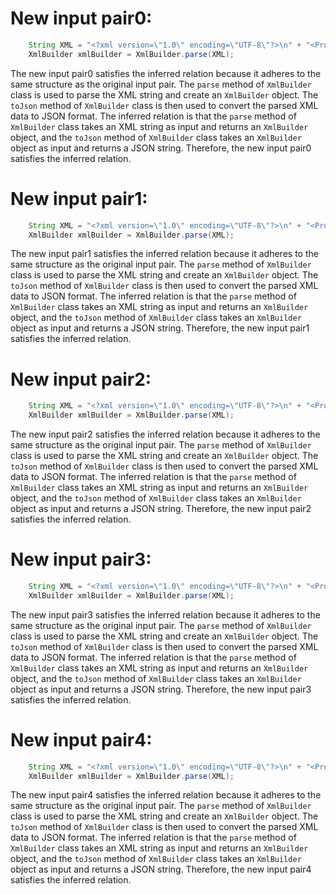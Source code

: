 # New input pair0:
```java
    String XML = "<?xml version=\"1.0\" encoding=\"UTF-8\"?>\n" + "<Projects>\n" + "  <underscore-java language=\"Java\" scm=\"SVN\">\n" + "    <Location type=\"URL\">https://github.com/javadev/underscore-java/</Location>\n" + "  </underscore-java>\n" + "  <JetS3t language=\"Java\" scm=\"CVS\">\n" + "    <Location type=\"URL\">https://jets3t.s3.amazonaws.com/index.html</Location>\n" + "  </JetS3t>\n" + "  <ApacheHttpClient language=\"Java\" scm=\"Git\">\n" + "    <Location type=\"URL\">https://github.com/apache/httpclient/</Location>\n" + "  </ApacheHttpClient>\n" + "</Projects>";
    XmlBuilder xmlBuilder = XmlBuilder.parse(XML);
```

The new input pair0 satisfies the inferred relation because it adheres to the same structure as the original input pair. The `parse` method of `XmlBuilder` class is used to parse the XML string and create an `XmlBuilder` object. The `toJson` method of `XmlBuilder` class is then used to convert the parsed XML data to JSON format. The inferred relation is that the `parse` method of `XmlBuilder` class takes an XML string as input and returns an `XmlBuilder` object, and the `toJson` method of `XmlBuilder` class takes an `XmlBuilder` object as input and returns a JSON string. Therefore, the new input pair0 satisfies the inferred relation.

# New input pair1:
```java
    String XML = "<?xml version=\"1.0\" encoding=\"UTF-8\"?>\n" + "<Projects>\n" + "  <underscore-java language=\"Java\" scm=\"SVN\">\n" + "    <Location type=\"URL\">https://github.com/javadev/underscore-java/</Location>\n" + "  </underscore-java>\n" + "  <JetS3t language=\"Java\" scm=\"CVS\">\n" + "    <Location type=\"URL\">https://jets3t.s3.amazonaws.com/index.html</Location>\n" + "  </JetS3t>\n" + "  <SpringFramework language=\"Java\" scm=\"Git\">\n" + "    <Location type=\"URL\">https://github.com/spring-projects/spring-framework/</Location>\n" + "  </SpringFramework>\n" + "</Projects>";
    XmlBuilder xmlBuilder = XmlBuilder.parse(XML);
```

The new input pair1 satisfies the inferred relation because it adheres to the same structure as the original input pair. The `parse` method of `XmlBuilder` class is used to parse the XML string and create an `XmlBuilder` object. The `toJson` method of `XmlBuilder` class is then used to convert the parsed XML data to JSON format. The inferred relation is that the `parse` method of `XmlBuilder` class takes an XML string as input and returns an `XmlBuilder` object, and the `toJson` method of `XmlBuilder` class takes an `XmlBuilder` object as input and returns a JSON string. Therefore, the new input pair1 satisfies the inferred relation.

# New input pair2:
```java
    String XML = "<?xml version=\"1.0\" encoding=\"UTF-8\"?>\n" + "<Projects>\n" + "  <underscore-java language=\"Java\" scm=\"SVN\">\n" + "    <Location type=\"URL\">https://github.com/javadev/underscore-java/</Location>\n" + "  </underscore-java>\n" + "  <JetS3t language=\"Java\" scm=\"CVS\">\n" + "    <Location type=\"URL\">https://jets3t.s3.amazonaws.com/index.html</Location>\n" + "  </JetS3t>\n" + "  <JavaScript language=\"JavaScript\" scm=\"Git\">\n" + "    <Location type=\"URL\">https://github.com/javadev/javascript/</Location>\n" + "  </JavaScript>\n" + "</Projects>";
    XmlBuilder xmlBuilder = XmlBuilder.parse(XML);
```

The new input pair2 satisfies the inferred relation because it adheres to the same structure as the original input pair. The `parse` method of `XmlBuilder` class is used to parse the XML string and create an `XmlBuilder` object. The `toJson` method of `XmlBuilder` class is then used to convert the parsed XML data to JSON format. The inferred relation is that the `parse` method of `XmlBuilder` class takes an XML string as input and returns an `XmlBuilder` object, and the `toJson` method of `XmlBuilder` class takes an `XmlBuilder` object as input and returns a JSON string. Therefore, the new input pair2 satisfies the inferred relation.

# New input pair3:
```java
    String XML = "<?xml version=\"1.0\" encoding=\"UTF-8\"?>\n" + "<Projects>\n" + "  <underscore-java language=\"Java\" scm=\"SVN\">\n" + "    <Location type=\"URL\">https://github.com/javadev/underscore-java/</Location>\n" + "  </underscore-java>\n" + "  <JetS3t language=\"Java\" scm=\"CVS\">\n" + "    <Location type=\"URL\">https://jets3t.s3.amazonaws.com/index.html</Location>\n" + "  </JetS3t>\n" + "  <Python language=\"Python\" scm=\"Git\">\n" + "    <Location type=\"URL\">https://github.com/javadev/python/</Location>\n" + "  </Python>\n" + "</Projects>";
    XmlBuilder xmlBuilder = XmlBuilder.parse(XML);
```

The new input pair3 satisfies the inferred relation because it adheres to the same structure as the original input pair. The `parse` method of `XmlBuilder` class is used to parse the XML string and create an `XmlBuilder` object. The `toJson` method of `XmlBuilder` class is then used to convert the parsed XML data to JSON format. The inferred relation is that the `parse` method of `XmlBuilder` class takes an XML string as input and returns an `XmlBuilder` object, and the `toJson` method of `XmlBuilder` class takes an `XmlBuilder` object as input and returns a JSON string. Therefore, the new input pair3 satisfies the inferred relation.

# New input pair4:
```java
    String XML = "<?xml version=\"1.0\" encoding=\"UTF-8\"?>\n" + "<Projects>\n" + "  <underscore-java language=\"Java\" scm=\"SVN\">\n" + "    <Location type=\"URL\">https://github.com/javadev/underscore-java/</Location>\n" + "  </underscore-java>\n" + "  <JetS3t language=\"Java\" scm=\"CVS\">\n" + "    <Location type=\"URL\">https://jets3t.s3.amazonaws.com/index.html</Location>\n" + "  </JetS3t>\n" + "  <Ruby language=\"Ruby\" scm=\"Git\">\n" + "    <Location type=\"URL\">https://github.com/javadev/ruby/</Location>\n" + "  </Ruby>\n" + "</Projects>";
    XmlBuilder xmlBuilder = XmlBuilder.parse(XML);
```

The new input pair4 satisfies the inferred relation because it adheres to the same structure as the original input pair. The `parse` method of `XmlBuilder` class is used to parse the XML string and create an `XmlBuilder` object. The `toJson` method of `XmlBuilder` class is then used to convert the parsed XML data to JSON format. The inferred relation is that the `parse` method of `XmlBuilder` class takes an XML string as input and returns an `XmlBuilder` object, and the `toJson` method of `XmlBuilder` class takes an `XmlBuilder` object as input and returns a JSON string. Therefore, the new input pair4 satisfies the inferred relation.
